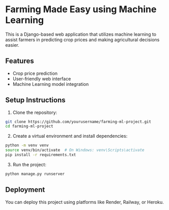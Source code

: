 # Farming Made Easy using Machine Learning

This is a Django-based web application that utilizes machine learning to assist farmers in predicting crop prices and making agricultural decisions easier.

## Features
- Crop price prediction
- User-friendly web interface
- Machine Learning model integration

## Setup Instructions

1. Clone the repository:
```bash
git clone https://github.com/yourusername/farming-ml-project.git
cd farming-ml-project
```

2. Create a virtual environment and install dependencies:
```bash
python -m venv venv
source venv/bin/activate  # On Windows: venv\Scripts\activate
pip install -r requirements.txt
```

3. Run the project:
```bash
python manage.py runserver
```

## Deployment
You can deploy this project using platforms like Render, Railway, or Heroku.